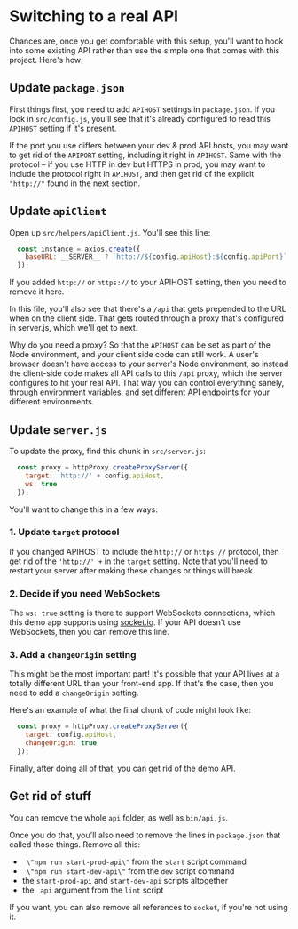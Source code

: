 # Switching to a real API

Chances are, once you get comfortable with this setup, you'll want to hook into some existing API rather than use the simple one that comes with this project. Here's how:

## Update `package.json`

First things first, you need to add `APIHOST` settings in `package.json`. If you look in `src/config.js`, you'll see that it's already configured to read this `APIHOST` setting if it's present.

If the port you use differs between your dev & prod API hosts, you may want to get rid of the `APIPORT` setting, including it right in `APIHOST`. Same with the protocol – if you use HTTP in dev but HTTPS in prod, you may want to include the protocol right in `APIHOST`, and then get rid of the explicit `"http://"` found in the next section.

## Update `apiClient`

Open up `src/helpers/apiClient.js`. You'll see this line:

``` javascript
  const instance = axios.create({
    baseURL: __SERVER__ ? `http://${config.apiHost}:${config.apiPort}` : '/api'
  });
```

If you added `http://` or `https://` to your APIHOST setting, then you need to remove it here.

In this file, you'll also see that there's a `/api` that gets prepended to the URL when on the client side. That gets routed through a proxy that's configured in server.js, which we'll get to next.

Why do you need a proxy? So that the `APIHOST` can be set as part of the Node environment, and your client side code can still work. A user's browser doesn't have access to your server's Node environment, so instead the client-side code makes all API calls to this `/api` proxy, which the server configures to hit your real API. That way you can control everything sanely, through environment variables, and set different API endpoints for your different environments.

## Update `server.js`

To update the proxy, find this chunk in `src/server.js`:

``` javascript
  const proxy = httpProxy.createProxyServer({
    target: 'http://' + config.apiHost,
    ws: true
  });
```

You'll want to change this in a few ways:

### 1. Update `target` protocol

If you changed APIHOST to include the `http://` or `https://` protocol, then get rid of the `'http://' +` in the `target` setting. Note that you'll need to restart your server after making these changes or things will break.

### 2. Decide if you need WebSockets

The `ws: true` setting is there to support WebSockets connections, which this demo app supports using [socket.io](http://socket.io/). If your API doesn't use WebSockets, then you can remove this line.

### 3. Add a `changeOrigin` setting

This might be the most important part! It's possible that your API lives at a totally different URL than your front-end app. If that's the case, then you need to add a `changeOrigin` setting. 

Here's an example of what the final chunk of code might look like:

``` javascript
  const proxy = httpProxy.createProxyServer({
    target: config.apiHost,
    changeOrigin: true
  });
```

Finally, after doing all of that, you can get rid of the demo API.

## Get rid of stuff

You can remove the whole `api` folder, as well as `bin/api.js`.

Once you do that, you'll also need to remove the lines in `package.json` that called those things. Remove all this:

* ` \"npm run start-prod-api\"` from the `start` script command
* ` \"npm run start-dev-api\"` from the `dev` script command
* the `start-prod-api` and `start-dev-api` scripts altogether
* the ` api` argument from the `lint` script

If you want, you can also remove all references to `socket`, if you're not using it.
